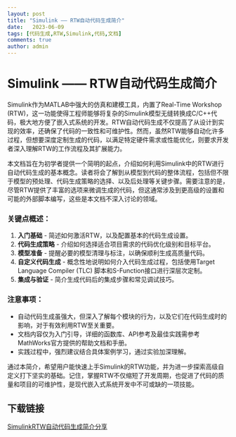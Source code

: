 ```yaml
---
layout: post
title: "Simulink —— RTW自动代码生成简介"
date:   2023-06-09
tags: [代码生成,RTW,Simulink,代码,文档]
comments: true
author: admin
---
```

# Simulink —— RTW自动代码生成简介

Simulink作为MATLAB中强大的仿真和建模工具，内置了Real-Time Workshop (RTW)，这一功能使得工程师能够将复杂的Simulink模型无缝转换成C/C++代码，极大地方便了嵌入式系统的开发。RTW自动代码生成不仅提高了从设计到实现的效率，还确保了代码的一致性和可维护性。然而，虽然RTW能够自动化许多过程，但想要深度定制生成的代码，以满足特定硬件需求或性能优化，则要求开发者深入理解RTW的工作流程及其扩展能力。

本文档旨在为初学者提供一个简明的起点，介绍如何利用Simulink中的RTW进行自动代码生成的基本概念。读者将会了解到从模型到代码的整体流程，包括但不限于模型的预处理、代码生成策略的选择、以及后处理等关键步骤。需要注意的是，尽管RTW提供了丰富的选项来微调生成的代码，但这通常涉及到更高级的设置和可能的外部脚本编写，这些是本文档不深入讨论的领域。

### 关键点概述：

1. **入门基础** - 简述如何激活RTW，以及配置基本的代码生成设置。
2. **代码生成策略** - 介绍如何选择适合项目需求的代码优化级别和目标平台。
3. **模型准备** - 提醒必要的模型清理与标注，以确保顺利生成高质量代码。
4. **自定义代码生成** - 概念性地说明如何介入代码生成过程，包括使用Target Language Compiler (TLC) 脚本和S-Function接口进行深层次定制。
5. **集成与验证** - 简介生成代码后的集成步骤和常见调试技巧。

### 注意事项：
- 自动代码生成虽强大，但深入了解每个模块的行为，以及它们在代码生成时的影响，对于有效利用RTW至关重要。
- 文档内容仅为入门引导，详细的函数库、API参考及最佳实践需参考MathWorks官方提供的帮助文档和手册。
- 实践过程中，强烈建议结合具体案例学习，通过实验加深理解。

通过本简介，希望用户能快速上手Simulink的RTW功能，并为进一步探索高级自定义打下坚实的基础。记住，掌握RTW不仅缩短了开发周期，也促进了代码的质量和项目的可维护性，是现代嵌入式系统开发中不可或缺的一项技能。

## 下载链接

[SimulinkRTW自动代码生成简介分享](https://pan.quark.cn/s/f4a58955fabe)